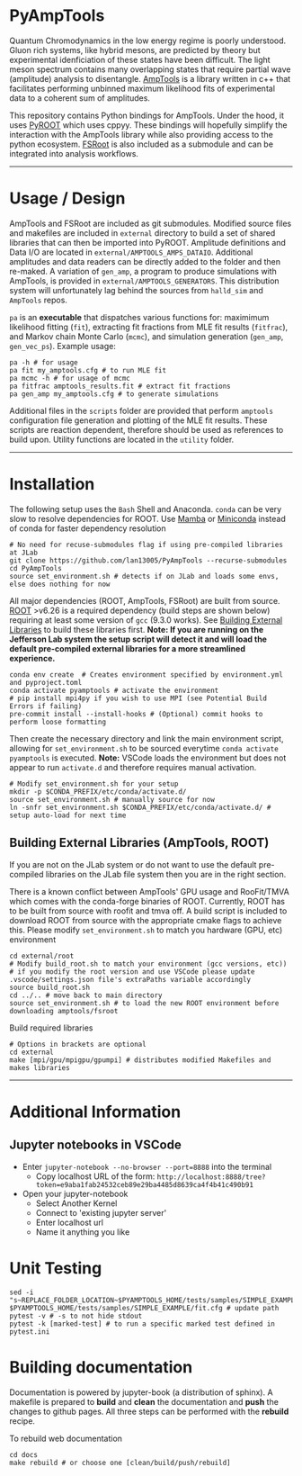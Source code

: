 # PyAmpTools

Quantum Chromodynamics in the low energy regime is poorly understood. Gluon rich systems, like hybrid mesons, are predicted by theory but experimental idenficiation of these states have been difficult. The light meson spectrum contains many overlapping states that require partial wave (amplitude) analysis to disentangle. [AmpTools](https://github.com/mashephe/AmpTools) is a library written in c++ that facilitates performing unbinned maximum likelihood fits of experimental data to a coherent sum of amplitudes.

This repository contains Python bindings for AmpTools. Under the hood, it uses [PyROOT](https://root.cern/manual/python/) which uses cppyy. These bindings will hopefully simplify the interaction with the AmpTools library while also providing access to the python ecosystem. [FSRoot](https://github.com/remitche66/FSRoot) is also included as a submodule and can be integrated into analysis workflows.

---

# Usage / Design

AmpTools and FSRoot are included as git submodules. Modified source files and makefiles are included in `external` directory to build a set of shared libraries that can then be imported into PyROOT.  Amplitude definitions and Data I/O are located in `external/AMPTOOLS_AMPS_DATAIO`. Additional amplitudes and data readers can be directly added to the folder and then re-maked. A variation of `gen_amp`, a program to produce simulations with AmpTools, is provided in `external/AMPTOOLS_GENERATORS`. This distribution system will unfortunately lag behind the sources from `halld_sim` and `AmpTools` repos.

`pa` is an **executable** that dispatches various functions for: maximimum likelihood fitting (`fit`), extracting fit fractions from MLE fit results (`fitfrac`), and Markov chain Monte Carlo (`mcmc`), and simulation generation (`gen_amp`, `gen_vec_ps`). Example usage:

```
pa -h # for usage
pa fit my_amptools.cfg # to run MLE fit
pa mcmc -h # for usage of mcmc
pa fitfrac amptools_results.fit # extract fit fractions
pa gen_amp my_amptools.cfg # to generate simulations
```

Additional files in the `scripts` folder are provided that perform `amptools` configuration file generation and plotting of the MLE fit results. These scripts are reaction dependent, therefore should be used as references to build upon. Utility functions are located in the `utility` folder.

---

# Installation

The following setup uses the `Bash` Shell and Anaconda. `conda` can be very slow to resolve dependencies for ROOT. Use [Mamba](https://github.com/conda-forge/miniforge#mambaforge) or [Miniconda](https://docs.anaconda.com/free/miniconda/index.html) instead of conda for faster dependency resolution

```shell
# No need for recuse-submodules flag if using pre-compiled libraries at JLab
git clone https://github.com/lan13005/PyAmpTools --recurse-submodules
cd PyAmpTools
source set_environment.sh # detects if on JLab and loads some envs, else does nothing for now
```

All major dependencies (ROOT, AmpTools, FSRoot) are built from source.
[ROOT](https://root.cern/install/) >v6.26 is a required dependency (build steps are shown below) requiring at least some version of `gcc` (9.3.0 works).  See [Building External Libraries](#Sourcing) to build these libraries first. **Note: If you are running on the Jefferson Lab system the setup script will detect it and will load the default pre-compiled external libraries for a more streamlined experience.**

```shell
conda env create  # Creates environment specified by environment.yml and pyproject.toml
conda activate pyamptools # activate the environment
# pip install mpi4py if you wish to use MPI (see Potential Build Errors if failing)
pre-commit install --install-hooks # (Optional) commit hooks to perform loose formatting
```

Then create the necessary directory and link the main environment script, allowing for `set_environment.sh` to be sourced everytime `conda activate pyamptools` is executed. **Note:** VSCode loads the environment but does not appear to run `activate.d` and therefore requires manual activation.

```shell
# Modify set_environment.sh for your setup
mkdir -p $CONDA_PREFIX/etc/conda/activate.d/
source set_environment.sh # manually source for now
ln -snfr set_environment.sh $CONDA_PREFIX/etc/conda/activate.d/ # setup auto-load for next time
```

## Building External Libraries (AmpTools, ROOT) <a id="Sourcing"></a>

If you are not on the JLab system or do not want to use the default pre-compiled libraries on the JLab file system then you are in the right section.

There is a known conflict between AmpTools' GPU usage and RooFit/TMVA which comes with the conda-forge binaries of ROOT. Currently, ROOT has to be built from source with roofit and tmva off. A build script is included to download ROOT from source with the appropriate cmake flags to achieve this. Please modify `set_environment.sh` to match you hardware (GPU, etc) environment

```shell
cd external/root
# Modify build_root.sh to match your environment (gcc versions, etc))
# if you modify the root version and use VSCode please update .vscode/settings.json file's extraPaths variable accordingly
source build_root.sh
cd ../.. # move back to main directory
source set_environment.sh # to load the new ROOT environment before downloading amptools/fsroot
```

Build required libraries

```shell
# Options in brackets are optional
cd external
make [mpi/gpu/mpigpu/gpumpi] # distributes modified Makefiles and makes libraries
```

---

# Additional Information

## Jupyter notebooks in VSCode

* Enter `jupyter-notebook --no-browser --port=8888` into the terminal
    * Copy localhost URL of the form: `http://localhost:8888/tree?token=e9aba1fab24532ceb89e29ba4485d8639ca4f4b41c490b91`
* Open your jupyter-notebook
    * Select Another Kernel
    * Connect to 'existing jupyter server'
    * Enter localhost url
    * Name it anything you like

# Unit Testing

```shell
sed -i "s~REPLACE_FOLDER_LOCATION~$PYAMPTOOLS_HOME/tests/samples/SIMPLE_EXAMPLE~" $PYAMPTOOLS_HOME/tests/samples/SIMPLE_EXAMPLE/fit.cfg # update path
pytest -v # -s to not hide stdout
pytest -k [marked-test] # to run a specific marked test defined in pytest.ini
```

# Building documentation

Documentation is powered by jupyter-book (a distribution of sphinx). A makefile is prepared to **build** and **clean** the documentation and **push** the changes to github pages. All three steps can be performed with the **rebuild** recipe.

To rebuild web documentation

```
cd docs
make rebuild # or choose one [clean/build/push/rebuild]
```
